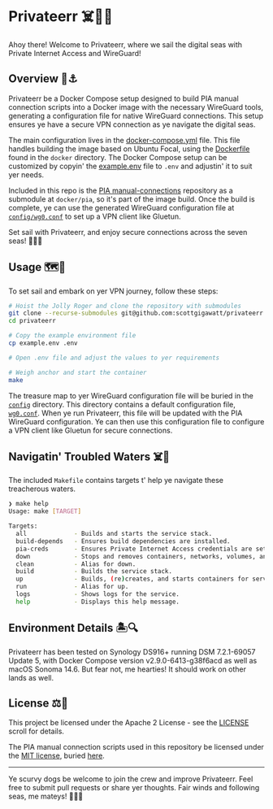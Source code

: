 # Privateerr ☠️🏴‍☠️

Ahoy there! Welcome to Privateerr, where we sail the digital seas with Private Internet Access and WireGuard!

## Overview 🦜⚓️

Privateerr be a Docker Compose setup designed to build PIA manual connection scripts into a Docker image with the necessary WireGuard tools, generating a configuration file for native WireGuard connections. This setup ensures ye have a secure VPN connection as ye navigate the digital seas.

The main configuration lives in the [docker-compose.yml](./docker-compose.yml) file. This file handles building the image based on Ubuntu Focal, using the [Dockerfile](./docker/Dockerfile) found in the `docker` directory. The Docker Compose setup can be customized by copyin' the [example.env](./example.env) file to `.env` and adjustin' it to suit yer needs.

Included in this repo is the [PIA manual-connections](https://github.com/pia-foss/manual-connections) repository as a submodule at `docker/pia`, so it's part of the image build. Once the build is complete, ye can use the generated WireGuard configuration file at [`config/wg0.conf`](config/wg0.conf) to set up a VPN client like Gluetun.

Set sail with Privateerr, and enjoy secure connections across the seven seas! 🌊🏴‍☠️

## Usage 🗺️🔧

To set sail and embark on yer VPN journey, follow these steps:

```bash
# Hoist the Jolly Roger and clone the repository with submodules
git clone --recurse-submodules git@github.com:scottgigawatt/privateerr.git
cd privateerr

# Copy the example environment file
cp example.env .env

# Open .env file and adjust the values to yer requirements

# Weigh anchor and start the container
make
```

The treasure map to yer WireGuard configuration file will be buried in the [`config`](./config/) directory. This directory contains a default configuration file, [`wg0.conf`](./config/wg0.conf). When ye run Privateerr, this file will be updated with the PIA WireGuard configuration. Ye can then use this configuration file to configure a VPN client like Gluetun for secure connections.

## Navigatin' Troubled Waters ‍️☠️🌊

The included `Makefile` contains targets t' help ye navigate these treacherous waters.

```sh
❯ make help
Usage: make [TARGET]

Targets:
  all             - Builds and starts the service stack.
  build-depends   - Ensures build dependencies are installed.
  pia-creds       - Ensures Private Internet Access credentials are set.
  down            - Stops and removes containers, networks, volumes, and images.
  clean           - Alias for down.
  build           - Builds the service stack.
  up              - Builds, (re)creates, and starts containers for services.
  run             - Alias for up.
  logs            - Shows logs for the service.
  help            - Displays this help message.
```

## Environment Details 🏝️🔍

Privateerr has been tested on Synology DS916+ running DSM 7.2.1-69057 Update 5, with Docker Compose version v2.9.0-6413-g38f6acd as well as macOS Sonoma 14.6. But fear not, me hearties! It should work on other lands as well.

## License ⚖️📜

This project be licensed under the Apache 2 License - see the [LICENSE](LICENSE) scroll for details.

The PIA manual connection scripts used in this repository be licensed under the [MIT license](https://choosealicense.com/licenses/mit/), buried [here](https://github.com/pia-foss/manual-connections/blob/master/LICENSE).

---

Ye scurvy dogs be welcome to join the crew and improve Privateerr. Feel free to submit pull requests or share yer thoughts. Fair winds and following seas, me mateys! 🌊🏴‍☠️
